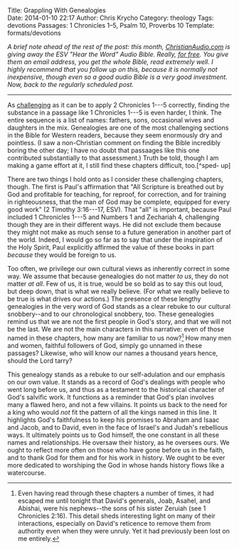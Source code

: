 Title: Grappling With Genealogies	
Date: 2014-01-10 22:17
Author: Chris Krycho
Category: theology
Tags: devotions
Passages: 1 Chronicles 1–5, Psalm 10, Proverbs 10
Template: formats/devotions

<i class="editorial">A brief note ahead of the rest of the post: this month,
[ChristianAudio.com](http://christianaudio.com) is giving away the ESV "Hear the
Word" Audio Bible. Really, [for free][audio Bible]. You give them an email
address, you get the whole Bible, read *extremely* well. I highly recommend that
you follow up on this, because it is normally not inexpensive, though even so a
good audio Bible is a very good investment. Now, back to the regularly scheduled
post.</i>

---

As [challenging](/2014/temple-for-god/) as it can be to apply 2 Chronicles 1---5
correctly, finding the substance in a passage like 1 Chronicles 1---5 is even
harder, I think. The entire sequence is a list of names: fathers, sons,
occasional wives and daughters in the mix. Genealogies are one of the most
challenging sections in the Bible for Western readers, because they seem
enormously dry and pointless. (I saw a non-Christian comment on finding the
Bible incredibly boring the other day; I have no doubt that passaages like this
one contributed substantially to that assessment.) Truth be told, though I am
making a game effort at it, I still find these chapters difficult, too.[^sped-
up]

There are two things I hold onto as I consider these challenging chapters,
though. The first is Paul's affirmation that "All Scripture is breathed out by
God and profitable for teaching, for reproof, for correction, and for training
in righteousness, that the man of God may be complete, equipped for every good
work" (2 Timothy 3:16---17, ESV). That "all" is important, because Paul included
1 Chronicles 1---5 and Numbers 1 and Zechariah 4, challenging though they are in
their different ways. He did not exclude them because they might not make as
much sense to a future generation in another part of the world. Indeed, I would
go so far as to say that under the inspiration of the Holy Spirit, Paul
explicitly affirmed the value of these books in part *because* they would be
foreign to us.

Too often, we privilege our own cultural views as inherently correct in some
way. We assume that because genealogies do not matter *to us*, they do not
matter *at all*. Few of us, it is true, would be so bold as to say this out
loud, but deep down, that is what we really believe. (For what we really believe
to be true is what drives our actions.) The presence of these lengthy
genealogies in the very word of God stands as a clear rebuke to our cultural
snobbery--and to our chronological snobbery, too. These genealogies remind us
that we are not the first people in God's story, and that we will not be the
last. We are not the main characters in this narrative: even of those named in
these chapters, how many are familiar to us now?[^learned] How many men and
women, faithful followers of God, simply go unnamed in these passages? Likewise,
who will know our names a thousand years hence, should the Lord tarry?

This genealogy stands as a rebuke to our self-adulation and our emphasis on our
own value. It stands as a record of God's dealings with people who went long
before us, and thus as a testament to the historical character of God's salvific
work. It functions as a reminder that God's plan involves many a flawed hero,
and not a few villains. It points us back to the need for a king who would *not*
fit the pattern of all the kings named in this line. It highlights God's
faithfulness to keep his promises to Abraham and Isaac and Jacob, and to David,
even in the face of Israel's and Judah's rebellious ways. It ultimately points
us to God himself, the one constant in all these names and relationships. He
oversaw their history, as he oversees ours. We ought to reflect more often on
those who have gone before us in the faith, and to thank God for them and for
his work in history. We ought to be ever more dedicated to worshiping the God in
whose hands history flows like a watercourse.

[^sped-up]: Confession time: I put the [audio][audio Bible] in 2&times; mode
while I was listening to the latter parts of this section. It helped.

[^learned]: Even having read through these chapters a number of times, it had
escaped me until tonight that David's generals, Joab, Asahel, and Abishai, were
his nephews--the sons of his sister Zeruiah (see 1 Chronicles 2:16). This detail
sheds interesting light on many of their interactions, especially on David's
reticence to remove them from authority even when they were unruly. Yet it had
previously been lost on me entirely.

[audio Bible]: http://christianaudio.com/free